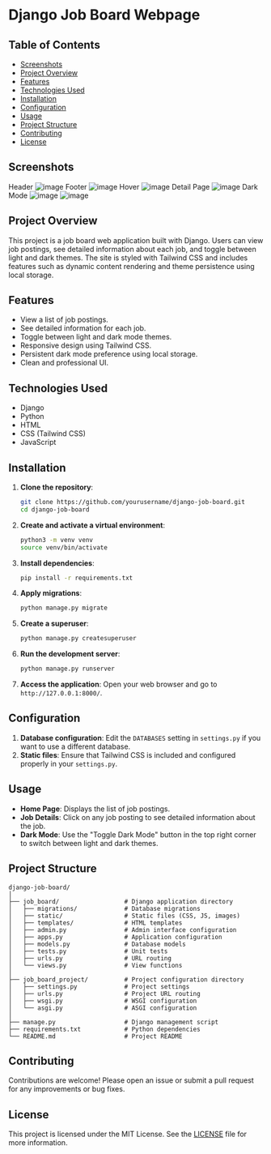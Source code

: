 # Django Job Board Webpage

## Table of Contents
- [Screenshots](#screenshots)
- [Project Overview](#project-overview)
- [Features](#features)
- [Technologies Used](#technologies-used)
- [Installation](#installation)
- [Configuration](#configuration)
- [Usage](#usage)
- [Project Structure](#project-structure)
- [Contributing](#contributing)
- [License](#license)

## Screenshots
Header
![image](https://github.com/Himel-Sarder/Django-Job-Board-Webpage/assets/143216886/11621625-bda4-4794-b433-10a5d86d3022)
Footer
![image](https://github.com/Himel-Sarder/Django-Job-Board-Webpage/assets/143216886/cdd895f0-4b61-45ad-bf8f-468532d92e1a)
Hover
![image](https://github.com/Himel-Sarder/Django-Job-Board-Webpage/assets/143216886/d6bf3982-73b3-48a7-bb5d-45dcc9db6ade)
Detail Page
![image](https://github.com/Himel-Sarder/Django-Job-Board-Webpage/assets/143216886/94e434fc-52c1-4c37-8881-aa52ac488c5c)
Dark Mode
![image](https://github.com/Himel-Sarder/Django-Job-Board-Webpage/assets/143216886/611da289-f7b9-4fc7-a19b-457c2834243d)
![image](https://github.com/Himel-Sarder/Django-Job-Board-Webpage/assets/143216886/79703059-2418-437c-be7c-2ce5e2d5c62c)





## Project Overview
This project is a job board web application built with Django. Users can view job postings, see detailed information about each job, and toggle between light and dark themes. The site is styled with Tailwind CSS and includes features such as dynamic content rendering and theme persistence using local storage.

## Features
- View a list of job postings.
- See detailed information for each job.
- Toggle between light and dark mode themes.
- Responsive design using Tailwind CSS.
- Persistent dark mode preference using local storage.
- Clean and professional UI.

## Technologies Used
- Django
- Python
- HTML
- CSS (Tailwind CSS)
- JavaScript

## Installation
1. **Clone the repository**:
   ```bash
   git clone https://github.com/yourusername/django-job-board.git
   cd django-job-board
   ```

2. **Create and activate a virtual environment**:
   ```bash
   python3 -m venv venv
   source venv/bin/activate
   ```

3. **Install dependencies**:
   ```bash
   pip install -r requirements.txt
   ```

4. **Apply migrations**:
   ```bash
   python manage.py migrate
   ```

5. **Create a superuser**:
   ```bash
   python manage.py createsuperuser
   ```

6. **Run the development server**:
   ```bash
   python manage.py runserver
   ```

7. **Access the application**:
   Open your web browser and go to `http://127.0.0.1:8000/`.

## Configuration
1. **Database configuration**: Edit the `DATABASES` setting in `settings.py` if you want to use a different database.
2. **Static files**: Ensure that Tailwind CSS is included and configured properly in your `settings.py`.

## Usage
- **Home Page**: Displays the list of job postings.
- **Job Details**: Click on any job posting to see detailed information about the job.
- **Dark Mode**: Use the "Toggle Dark Mode" button in the top right corner to switch between light and dark themes.

## Project Structure
```
django-job-board/
│
├── job_board/                  # Django application directory
│   ├── migrations/             # Database migrations
│   ├── static/                 # Static files (CSS, JS, images)
│   ├── templates/              # HTML templates
│   ├── admin.py                # Admin interface configuration
│   ├── apps.py                 # Application configuration
│   ├── models.py               # Database models
│   ├── tests.py                # Unit tests
│   ├── urls.py                 # URL routing
│   └── views.py                # View functions
│
├── job_board_project/          # Project configuration directory
│   ├── settings.py             # Project settings
│   ├── urls.py                 # Project URL routing
│   ├── wsgi.py                 # WSGI configuration
│   └── asgi.py                 # ASGI configuration
│
├── manage.py                   # Django management script
├── requirements.txt            # Python dependencies
└── README.md                   # Project README
```



## Contributing
Contributions are welcome! Please open an issue or submit a pull request for any improvements or bug fixes.

## License
This project is licensed under the MIT License. See the [LICENSE](LICENSE) file for more information.


